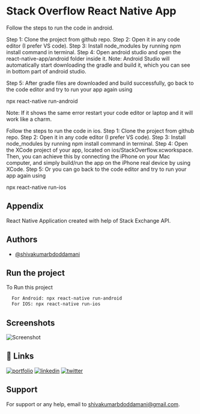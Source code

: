 # Stack Overflow React Native App

Follow the steps to run the code in android.

Step 1: Clone the project from github repo.
Step 2: Open it in any code editor (I prefer VS code).
Step 3: Install node_modules by running npm install command in terminal.
Step 4: Open android studio and open the react-native-app/android folder inside it.
Note: Android Studio will automatically start downloading the gradle and build it, which you can see in bottom part of android studio.

Step 5: After gradle files are downloaded and build successfully, go back to the code editor and try to run your app again using

npx react-native run-android

Note: If it shows the same error restart your code editor or laptop and it will work like a charm.

Follow the steps to run the code in ios.
Step 1: Clone the project from github repo.
Step 2: Open it in any code editor (I prefer VS code).
Step 3: Install node_modules by running npm install command in terminal.
Step 4: Open the XCode project of your app, located on ios/StackOverflow.xcworkspace. Then, you can achieve this by connecting the iPhone on your Mac computer, and simply build/run the app on the iPhone real device by using XCode. 
Step 5: Or you can go back to the code editor and try to run your app again using

npx react-native run-ios

## Appendix

React Native Application created with help of Stack Exchange API.

## Authors

- [@shivakumarbdoddamani](https://www.github.com/shivakumarbdoddamani)

## Run the project

To Run this project

```bash
  For Android: npx react-native run-android
  For IOS: npx react-native run-ios
```

## Screenshots

![Screenshot](https://github.com/shivakumarbdoddamani/StackOverflow/assets/59007223/e6c12379-f8e3-46eb-903d-616c3d1567d9)

## 🔗 Links

[![portfolio](https://img.shields.io/badge/my_portfolio-000?style=for-the-badge&logo=ko-fi&logoColor=white)](https://shivakumardoddamani.netlify.app/)
[![linkedin](https://img.shields.io/badge/linkedin-0A66C2?style=for-the-badge&logo=linkedin&logoColor=white)](https://www.linkedin.com/in/shivakumardoddamani)
[![twitter](https://img.shields.io/badge/twitter-1DA1F2?style=for-the-badge&logo=twitter&logoColor=white)](https://twitter.com/doddamanishivu)

## Support

For support or any help, email to shivakumarbdoddamani@gmail.com.
